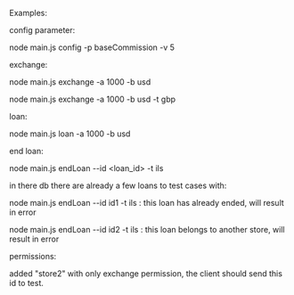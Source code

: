 Examples:

config parameter:

node main.js config -p baseCommission -v 5


exchange:

node main.js exchange -a 1000 -b usd

node main.js exchange -a 1000 -b usd -t gbp


loan:

node main.js loan -a 1000 -b usd

end loan:

node main.js endLoan --id <loan_id> -t ils


in there db there are already a few loans to test cases with:

node main.js endLoan --id id1 -t ils : this loan has already ended, will result in error

node main.js endLoan --id id2 -t ils : this loan belongs to another store, will result in error


permissions:

added "store2" with only exchange permission, the client should send this id to test. 
